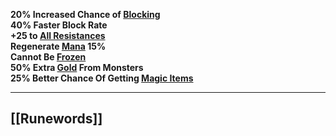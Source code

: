 **20% Increased Chance of [Blocking](https://diablo.fandom.com/wiki/Block "Block")  
40% Faster Block Rate  
+25 to [All Resistances](https://diablo.fandom.com/wiki/Resistances "Resistances")  
Regenerate [Mana](https://diablo.fandom.com/wiki/Mana "Mana") 15%  
Cannot Be [Frozen](https://diablo.fandom.com/wiki/Frozen "Frozen")  
50% Extra [Gold](https://diablo.fandom.com/wiki/Gold "Gold") From Monsters  
25% Better Chance Of Getting [Magic Items](https://diablo.fandom.com/wiki/Magic_Items "Magic Items")**

---
## [[Runewords]]